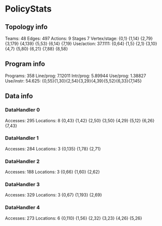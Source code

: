 # PolicyStats
## Topology info
Teams:		48
Edges:		497
Actions:	9
Stages		7
Vertex/stage:	{0,1} {1,14} {2,79} {3,179} {4,139} {5,53} {6,14} {7,19} 
Use/action:	37.1111: {0,64} {1,5} {2,1} {3,10} {4,7} {5,80} {6,21} {7,88} {8,58} 

## Program info
Programs:	358
Line/prog:	7.12011
Intr/prog:	5.89944
Use/prog:	1.38827
Use/instr:	54.625: {0,55}{1,30}{2,54}{3,29}{4,39}{5,52}{6,33}{7,145}

## Data info

### DataHandler 0
Accesses:	295
Locations:	8
{0,43} {1,42} {2,50} {3,50} {4,29} {5,12} {6,26} {7,43} 

### DataHandler 1
Accesses:	284
Locations:	3
{0,135} {1,78} {2,71} 

### DataHandler 2
Accesses:	188
Locations:	3
{0,66} {1,60} {2,62} 

### DataHandler 3
Accesses:	329
Locations:	3
{0,67} {1,193} {2,69} 

### DataHandler 4
Accesses:	273
Locations:	6
{0,110} {1,56} {2,32} {3,23} {4,26} {5,26} 